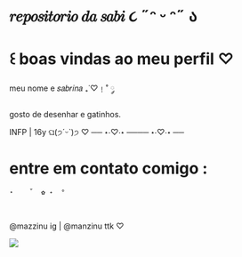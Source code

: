 # 𝑟𝑒𝑝𝑜𝑠𝑖𝑡𝑜𝑟𝑖𝑜 𝑑𝑎 𝑠𝑎𝑏𝑖  ૮ ˶ᵔ ᵕ ᵔ˶ ა

# ꒰ boas vindas ao meu perfil ♡


meu nome e 𝑠𝑎𝑏𝑟𝑖𝑛𝑎  ₊˙♡﹗˚ ༘

gosto de desenhar e gatinhos.

INFP | 16y  ଘ(੭ˊᵕˋ)੭ ♡
── ⋆⋅♡⋅⋆ ──── ⋆⋅♡⋅⋆ ──



# entre em contato comigo :

    ⋆    ˚  ✿ ˖  °
⠀⠀⠀⠀⠀⠀⠀⠀⠀⠀⠀⠀⠀⠀⠀⠀⠀⠀⠀⠀⠀

@mazzinu ig  |  @manzinu ttk  ♡

![](https://i.giphy.com/media/v1.Y2lkPTc5MGI3NjExbHY5cXk1aWRia3ViZHVlem5jOGx3bTY3bjRjZGdsZHB2dmV5aTUzMCZlcD12MV9pbnRlcm5hbF9naWZfYnlfaWQmY3Q9cw/uCAjP7QgT0bIXbZZay/giphy.gif)

